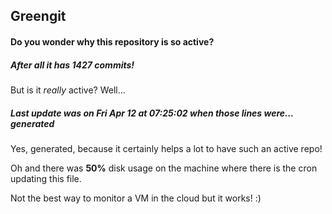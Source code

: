 ## Greengit

#### Do you wonder why this repository is so active?

##### After all it has 1427 commits!

But is it *really* active? Well...

##### Last update was on Fri Apr 12 at 07:25:02 when those lines were... generated

Yes, generated, because it certainly helps a lot to have such an active repo!

Oh and there was **50%** disk usage on the machine
where there is the cron updating this file.

Not the best way to monitor a VM in the cloud but it works! :)
